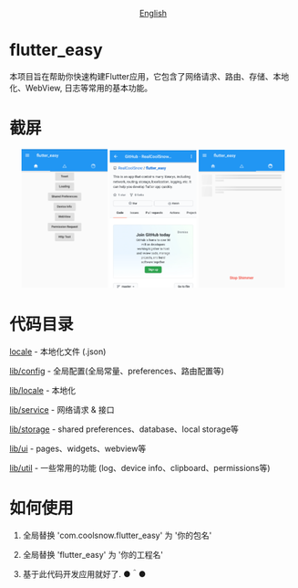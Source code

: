 <!--
 * @Description: 
 * @Author: CoolSnow (coolsnow2020@gmail.com)
 * @Date: 2020-09-10 15:02:22
 * @LastEditors: CoolSnow
 * @LastEditTime: 2020-09-14 11:26:34
-->
<p align="center">
    <a href="README.md">English</a>
</p>

# flutter_easy
本项目旨在帮助你快速构建Flutter应用，它包含了网络请求、路由、存储、本地化、WebView, 日志等常用的基本功能。

# 截屏
<p align="center">
  <img src="screenshot/1.png" width="30%" /> 
  <img src="screenshot/2.png" width="30%" /> 
  <img src="screenshot/3.png" width="30%" /> 
</p>

# 代码目录

<a href="locale">locale</a> - 本地化文件 (.json)

<a href="lib/config">lib/config</a> - 全局配置(全局常量、preferences、路由配置等)

<a href="lib/locale">lib/locale</a> - 本地化

<a href="lib/service">lib/service</a> - 网络请求 & 接口

<a href="lib/storage">lib/storage</a> - shared preferences、database、local storage等

<a href="lib/ui">lib/ui</a> - pages、widgets、webview等

<a href="lib/util">lib/util</a> - 一些常用的功能 (log、device info、clipboard、permissions等)

# 如何使用

1. 全局替换 'com.coolsnow.flutter_easy' 为 '你的包名'

2. 全局替换 'flutter_easy' 为 '你的工程名'

3. 基于此代码开发应用就好了. ●＾●

